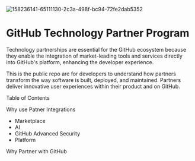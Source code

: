 ![158236141-65111130-2c3a-498f-bc94-72fe2dab5352](https://user-images.githubusercontent.com/54083068/158707540-7e08b789-475d-4a3f-800a-c0197412cf53.png)

# GitHub Technology Partner Program

Technology partnerships are essential for the GitHub ecosystem because they enable the integration of market-leading tools and services directly into GitHub's platform, enhancing the developer experience.

This is the public repo are for developers to understand how partners transform the way software is built, deployed, and maintained. Partners deliver innovative user experiences within their product and on GitHub.
 
Table of Contents

Why use Patner Integrations
 - Marketplace
 - AI
 - GitHub Advanced Security
 - Platform
 
Why Partner with GitHub
